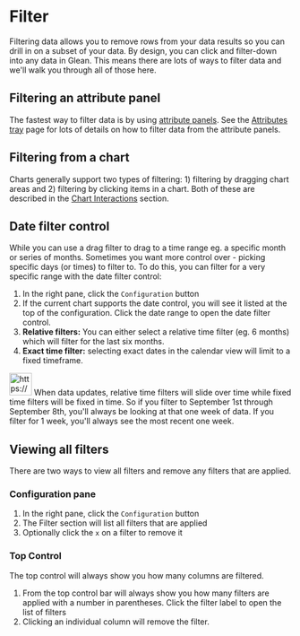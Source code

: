 # Filter

Filtering data allows you to remove rows from your data results so you can drill in on a subset of your data.  By design, you can click and filter-down into any data in Glean.  This means there are lots of ways to filter data and we'll walk you through all of those here.

## Filtering an attribute panel

The fastest way to filter data is by using [attribute panels](Attributes%20tray%2066975888a79048c8b918c1f0d8a3c712.md).  See the [Attributes tray](Attributes%20tray%2066975888a79048c8b918c1f0d8a3c712.md) page for lots of details on how to filter data from the attribute panels.

## Filtering from a chart

Charts generally support two types of filtering: 1) filtering by dragging chart areas and 2) filtering by clicking items in a chart.  Both of these are described in the [Chart Interactions](Chart%20Interactions%20c6e3fbcf333c4d19a8283e954708fe12.md) section.

## Date filter control

While you can use a drag filter to drag to a time range eg. a specific month or series of months.  Sometimes you want more control over - picking specific days (or times) to filter to.  To do this, you can filter for a very specific range with the date filter control:

1. In the right pane, click the `Configuration` button
2. If the current chart supports the date control, you will see it listed at the top of the configuration.  Click the date range to open the date filter control.
3. **Relative filters:** You can either select a relative time filter (eg. 6 months) which will filter for the last six months.
4. **Exact time filter:** selecting exact dates in the calendar view will limit to a fixed timeframe.

<aside>
<img src="https://glean.io/img/icons/info-sign.svg" alt="https://glean.io/img/icons/info-sign.svg" width="40px" /> When data updates, relative time filters will slide over time while fixed time filters will be fixed in time.  So if you filter to September 1st through September 8th, you'll always be looking at that one week of data.  If you filter for 1 week, you'll always see the most recent one week.

</aside>

## Viewing all filters

There are two ways to view all filters and remove any filters that are applied.

### Configuration pane

1. In the right pane, click the `Configuration` button
2. The Filter section will list all filters that are applied
3. Optionally click the `x` on a filter to remove it

### Top Control

The top control will always show you how many columns are filtered.  

1. From the top control bar will always show you how many filters are applied with a number in parentheses.  Click the filter label to open the list of filters
2. Clicking an individual column will remove the filter.